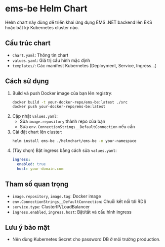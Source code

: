 # ems-be Helm Chart

Helm chart này dùng để triển khai ứng dụng EMS .NET backend lên EKS hoặc bất kỳ Kubernetes cluster nào.

## Cấu trúc chart
- `Chart.yaml`: Thông tin chart
- `values.yaml`: Giá trị cấu hình mặc định
- `templates/`: Các manifest Kubernetes (Deployment, Service, Ingress...)

## Cách sử dụng

1. Build và push Docker image của bạn lên registry:
   ```sh
   docker build -t your-docker-repo/ems-be:latest ./src
   docker push your-docker-repo/ems-be:latest
   ```
2. Cập nhật `values.yaml`:
   - Sửa `image.repository` thành repo của bạn
   - Sửa `env.ConnectionStrings__DefaultConnection` nếu cần
3. Cài đặt chart lên cluster:
   ```sh
   helm install ems-be ./helmchart/ems-be -n your-namespace
   ```
4. (Tùy chọn) Bật ingress bằng cách sửa `values.yaml`:
   ```yaml
   ingress:
     enabled: true
     host: your-domain.com
   ```

## Tham số quan trọng
- `image.repository`, `image.tag`: Docker image
- `env.ConnectionStrings__DefaultConnection`: Chuỗi kết nối tới RDS
- `service.type`: ClusterIP/LoadBalancer
- `ingress.enabled`, `ingress.host`: Bật/tắt và cấu hình ingress

## Lưu ý bảo mật
- Nên dùng Kubernetes Secret cho password DB ở môi trường production. 